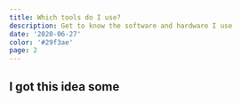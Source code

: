 ```yaml
---
title: Which tools do I use?
description: Get to know the software and hardware I use
date: '2020-06-27'
color: '#29f3ae'
page: 2
---
```


## I got this idea some
